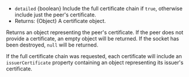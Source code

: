 <!-- YAML
added: v0.11.4
-->

* `detailed` {boolean} Include the full certificate chain if `true`, otherwise
  include just the peer's certificate.
* Returns: {Object} A certificate object.

Returns an object representing the peer's certificate. If the peer does not
provide a certificate, an empty object will be returned. If the socket has been
destroyed, `null` will be returned.

If the full certificate chain was requested, each certificate will include an
`issuerCertificate` property containing an object representing its issuer's
certificate.

